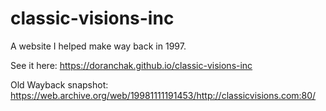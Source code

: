# classic-visions-inc
A website I helped make way back in 1997.

See it here:  https://doranchak.github.io/classic-visions-inc

Old Wayback snapshot:  https://web.archive.org/web/19981111191453/http://classicvisions.com:80/